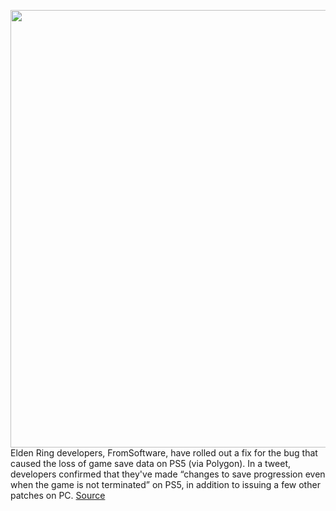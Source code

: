 <img src='https://cdn.vox-cdn.com/thumbor/3CHftuXAz-EbnWpbk-1zYSxt3CE=/0x0:1920x1280/1200x800/filters:focal(807x487:1113x793)/cdn.vox-cdn.com/uploads/chorus_image/image/70570804/elden_ring_2.0.jpg' width='700px' /><br/>
Elden Ring developers, FromSoftware, have rolled out a fix for the bug that caused the loss of game save data on PS5 (via Polygon). In a tweet, developers confirmed that they've made “changes to save progression even when the game is not terminated” on PS5, in addition to issuing a few other patches on PC.
<a href='https://www.theverge.com/2022/3/2/22958240/elden-ring-ps5-save-bug-patch-fix'> Source <a/>